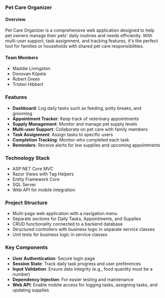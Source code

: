 ### Pet Care Organizer
#### Overview

Pet Care Organizer is a comprehensive web application designed to help pet owners manage their pets' daily routines and needs efficiently. With multi-user support, task assignment, and tracking features, it's the perfect tool for families or households with shared pet care responsibilities.

#### Team Members

- Maddie Livingston
- Donovan Kilpela
- Robert Green
- Tristen Hibbert

### Features

- **Dashboard**: Log daily tasks such as feeding, potty breaks, and grooming
- **Appointment Tracker**: Keep track of veterinary appointments
- **Supply Management**: Monitor and manage pet supply levels
- **Multi-user Support**: Collaborate on pet care with family members
- **Task Assignment**: Assign tasks to specific users
- **Completion Tracking**: Monitor who completed each task
- **Reminders**: Receive alerts for low supplies and upcoming appointments

### Technology Stack

- ASP.NET Core MVC
- Razor Views with Tag Helpers
- Entity Framework Core
- SQL Server
- Web API for mobile integration

### Project Structure

- Multi-page web application with a navigation menu
- Separate sections for Daily Tasks, Appointments, and Supplies
- CRUD functionality connected to a backend database
- Structured controllers with business logic in separate service classes
- Unit tests for business logic in service classes

### Key Components

- **User Authentication**: Secure login page
- **Session State**: Track daily task progress and user preferences
- **Input Validation**: Ensure data integrity (e.g., food quantity must be a number)
- **Dependency Injection**: For easier testing and maintenance
- **Web API**: Enable mobile access for logging tasks, assigning tasks, and updating supplies
